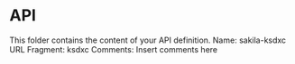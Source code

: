 # API
This folder contains the content of your API definition.
Name: sakila-ksdxc
URL Fragment: ksdxc
Comments: Insert comments here
